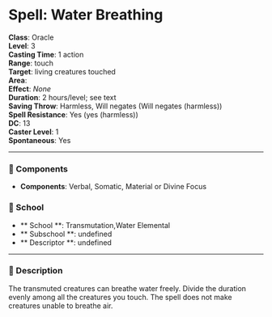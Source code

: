 
# Spell: Water Breathing
**Class**: Oracle  
**Level**: 3  
**Casting Time**: 1 action  
**Range**: touch  
**Target**: living creatures touched  
**Area**:   
**Effect**: _None_  
**Duration**: 2 hours/level; see text  
**Saving Throw**: Harmless, Will negates (Will negates (harmless))  
**Spell Resistance**: Yes (yes (harmless))  
**DC**: 13  
**Caster Level**: 1  
**Spontaneous**: Yes

---

### 🔮 Components
- **Components**: Verbal, Somatic, Material or Divine Focus

### 🏫 School
- ** School **: Transmutation,Water Elemental
- ** Subschool **: undefined
- ** Descriptor **: undefined
---

### 📜 Description
The transmuted creatures can breathe water freely. Divide the duration evenly among all the creatures you touch. The spell does not make creatures unable to breathe air.
